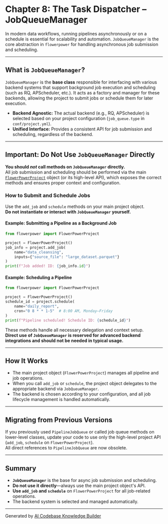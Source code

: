 # Chapter 8: The Task Dispatcher – JobQueueManager

In modern data workflows, running pipelines asynchronously or on a schedule is essential for scalability and automation. `JobQueueManager` is the core abstraction in `flowerpower` for handling asynchronous job submission and scheduling.

---

## What is `JobQueueManager`?

`JobQueueManager` is the **base class** responsible for interfacing with various backend systems that support background job execution and scheduling (such as RQ, APScheduler, etc.). It acts as a factory and manager for these backends, allowing the project to submit jobs or schedule them for later execution.

- **Backend Agnostic:** The actual backend (e.g., RQ, APScheduler) is selected based on your project configuration (`job_queue.type` in `conf/project.yml`).
- **Unified Interface:** Provides a consistent API for job submission and scheduling, regardless of the backend.

---

## Important: Do Not Use `JobQueueManager` Directly

**You should _not_ call methods on `JobQueueManager` directly.**  
All job submission and scheduling should be performed via the main [`FlowerPowerProject`](../src/flowerpower/flowerpower.py) object (or its high-level API), which exposes the correct methods and ensures proper context and configuration.

### How to Submit and Schedule Jobs

Use the `add_job` and `schedule` methods on your main project object.  
**Do not instantiate or interact with `JobQueueManager` yourself.**

#### Example: Submitting a Pipeline as a Background Job

```python
from flowerpower import FlowerPowerProject

project = FlowerPowerProject()
job_info = project.add_job(
    name="data_cleansing",
    inputs={"source_file": "large_dataset.parquet"}
)
print(f"Job added! ID: {job_info.id}")
```

#### Example: Scheduling a Pipeline

```python
from flowerpower import FlowerPowerProject

project = FlowerPowerProject()
schedule_id = project.schedule(
    name="daily_report",
    cron="0 8 * * 1-5"  # 8:00 AM, Monday–Friday
)
print(f"Pipeline scheduled! Schedule ID: {schedule_id}")
```

These methods handle all necessary delegation and context setup.  
**Direct use of `JobQueueManager` is reserved for advanced backend integrations and should not be needed in typical usage.**

---

## How It Works

- The main project object (`FlowerPowerProject`) manages all pipeline and job operations.
- When you call `add_job` or `schedule`, the project object delegates to the appropriate backend via `JobQueueManager`.
- The backend is chosen according to your configuration, and all job lifecycle management is handled automatically.

---

## Migrating from Previous Versions

If you previously used `PipelineJobQueue` or called job queue methods on lower-level classes, update your code to use only the high-level project API (`add_job`, `schedule` on `FlowerPowerProject`).  
All direct references to `PipelineJobQueue` are now obsolete.

---

## Summary

- **`JobQueueManager`** is the base for async job submission and scheduling.
- **Do not use it directly**—always use the main project object's API.
- **Use `add_job` and `schedule`** on `FlowerPowerProject` for all job-related operations.
- The backend system is selected and managed automatically.

---

Generated by [AI Codebase Knowledge Builder](https://github.com/The-Pocket/Tutorial-Codebase-Knowledge)